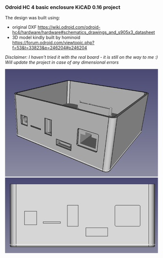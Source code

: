### Odroid HC 4 basic enclosure KiCAD 0.16 project

The design was built using:
* original DXF https://wiki.odroid.com/odroid-hc4/hardware/hardware#schematics_drawings_and_s905x3_datasheet
* 3D model kindly built by hominoid https://forum.odroid.com/viewtopic.php?f=53&t=33823&p=246204#p246204

*Disclaimer: I haven't tried it with the real board - it is still on the way to me :) Will update the project in case of any dimensional errors*

![image2.png](images/image2.png)
![image1.png](images/image1.png)
